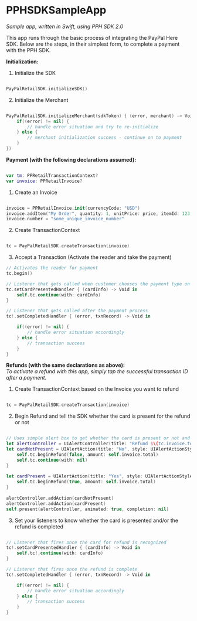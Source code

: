 # PPHSDKSampleApp
_Sample app, written in Swift, using PPH SDK 2.0_


This app runs through the basic process of integrating the PayPal Here SDK.  Below are the steps, in their simplest form, to complete a payment with the PPH SDK.

**Initialization:**
  1. Initialize the SDK <br>
  ```swift
  
  PayPalRetailSDK.initializeSDK()
  ```
  2. Initialize the Merchant <br>
  ```swift
  
  PayPalRetailSDK.initializeMerchant(sdkToken) { (error, merchant) -> Void in
      if((error) != nil) {
          // handle error situation and try to re-initialize
      } else {
          // merchant initialization success - continue on to payment
      }
  })
  ```


**Payment (with the following declarations assumed):**
```swift

var tm: PPRetailTransactionContext?
var invoice: PPRetailInvoice?
```
  1. Create an Invoice
  ```swift
  
  invoice = PPRetailInvoice.init(currencyCode: "USD")
  invoice.addItem("My Order", quantity: 1, unitPrice: price, itemId: 123, detailId: nil)
  invoice.number = "some_unique_invoice_number"
  ```
  2. Create TransactionContext <br>
  ```swift

  tc = PayPalRetailSDK.createTransaction(invoice)
  ```
  3. Accept a Transaction (Activate the reader and take the payment)
  ```swift
  // Activates the reader for payment
  tc.begin()
  
  // Listener that gets called when customer chooses the payment type on the reader
  tc.setCardPresentedHandler { (cardInfo) -> Void in
      self.tc.continue(with: cardInfo)
  }
  
  // Listener that gets called after the payment process
  tc!.setCompletedHandler { (error, txnRecord) -> Void in

      if((error) != nil) {
          // handle error situation accordingly
      } else {
          // transaction success
      }
  }
  ```
  
**Refunds (with the same declarations as above):** <br>
_To activate a refund with this app, simply tap the successful transaction ID after a payment._ <br>
  1. Create TransactionContext based on the Invoice you want to refund <br>
  ```swift

  tc = PayPalRetailSDK.createTransaction(invoice)
  ```
  2. Begin Refund and tell the SDK whether the card is present for the refund or not
  ```swift
  
  // Uses simple alert box to get whether the card is present or not and then calls beginRefund accordingly
  let alertController = UIAlertController(title: "Refund $\(tc.invoice.total)", message: "Is the card present?", preferredStyle: UIAlertControllerStyle.alert)
  let cardNotPresent = UIAlertAction(title: "No", style: UIAlertActionStyle.cancel) { (result : UIAlertAction) -> Void in
      self.tc.beginRefund(false, amount: self.invoice.total)
      self.tc.continue(with: nil)
  }
        
  let cardPresent = UIAlertAction(title: "Yes", style: UIAlertActionStyle.default) { (result : UIAlertAction) -> Void in
      self.tc.beginRefund(true, amount: self.invoice.total)
  }
        
  alertController.addAction(cardNotPresent)
  alertController.addAction(cardPresent)
  self.present(alertController, animated: true, completion: nil)
  ```
  3. Set your listeners to know whether the card is presented and/or the refund is completed
  ```swift
  
  // Listener that fires once the card for refund is recognized
  tc!.setCardPresentedHandler { (cardInfo) -> Void in
      self.tc!.continue(with: cardInfo)
  }
  
  // Listener that fires once the refund is complete
  tc!.setCompletedHandler { (error, txnRecord) -> Void in

      if((error) != nil) {
          // handle error situation accordingly
      } else {
          // transaction success
      }
  }
  ```
  
